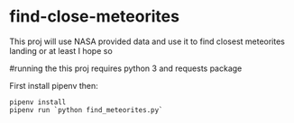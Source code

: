 # find-close-meteorites
This proj will use NASA provided data and use it to find closest meteorites landing or at least I hope so

#running the
this proj requires python 3 and requests package

First install pipenv then:
```
pipenv install
pipenv run `python find_meteorites.py`
```
